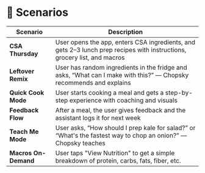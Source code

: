 # 🧪 Scenarios

| Scenario             | Description                                                                                                             |
| -------------------- | ----------------------------------------------------------------------------------------------------------------------- |
| **CSA Thursday**     | User opens the app, enters CSA ingredients, and gets 2–3 lunch prep recipes with instructions, grocery list, and macros |
| **Leftover Remix**   | User has random ingredients in the fridge and asks, “What can I make with this?” — Chopsky recommends and explains      |
| **Quick Cook Mode**  | User starts cooking a meal and gets a step-by-step experience with coaching and visuals                                 |
| **Feedback Flow**    | After a meal, the user gives feedback and the assistant logs it for next week                                           |
| **Teach Me Mode**    | User asks, “How should I prep kale for salad?” or “What's the fastest way to chop an onion?” — Chopsky teaches          |
| **Macros On-Demand** | User taps "View Nutrition" to get a simple breakdown of protein, carbs, fats, fiber, etc.                               |
